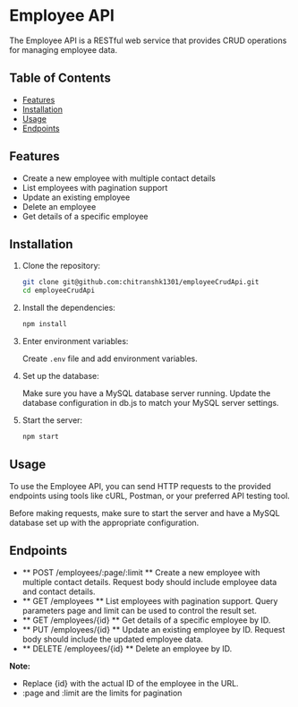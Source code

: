 # Employee API

The Employee API is a RESTful web service that provides CRUD operations for managing employee data.

## Table of Contents

- [Features](#features)
- [Installation](#installation)
- [Usage](#usage)
- [Endpoints](#endpoints)

## Features

- Create a new employee with multiple contact details
- List employees with pagination support
- Update an existing employee
- Delete an employee
- Get details of a specific employee

## Installation

1. Clone the repository:

   ```bash
   git clone git@github.com:chitranshk1301/employeeCrudApi.git
   cd employeeCrudApi

2. Install the dependencies:

   ```bash
   npm install

3. Enter environment variables:
    
    Create `.env` file and add environment variables.
   
5. Set up the database:

    Make sure you have a MySQL database server running.
    Update the database configuration in db.js to match your MySQL server settings.

5. Start the server:

   ```bash
   npm start

## Usage
To use the Employee API, you can send HTTP requests to the provided endpoints using tools like cURL, Postman, or your preferred API testing tool.

Before making requests, make sure to start the server and have a MySQL database set up with the appropriate configuration.

## Endpoints

<ul>
<li> ** POST /employees/:page/:limit ** Create a new employee with multiple contact details. Request body should include employee data and contact details.</li>

<li> ** GET /employees ** List employees with pagination support. Query parameters page and limit can be used to control the result set.</li>

<li> ** GET /employees/{id} ** Get details of a specific employee by ID.</li>

<li> ** PUT /employees/{id} ** Update an existing employee by ID. Request body should include the updated employee data.</li>

<li> ** DELETE /employees/{id} ** Delete an employee by ID.</li>
</ul>

**Note:** 
<ul>
    <li>Replace {id} with the actual ID of the employee in the URL.</li>
    <li>:page and :limit are the limits for pagination</li>
</ul>
